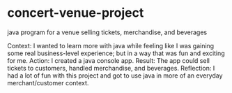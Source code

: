 # concert-venue-project
java program for a venue selling tickets, merchandise, and beverages


Context: I wanted to learn more with java while feeling like I was gaining some real business-level experience; but in a way that was fun and exciting for me.
Action: I created a java console app. 
Result: The app could sell tickets to customers, handled merchandise, and beverages.
Reflection: I had a lot of fun with this project and got to use java in more of an everyday merchant/customer context.

